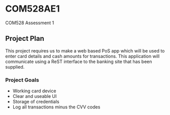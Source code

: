 # COM528AE1
COM528 Assessment 1

## Project Plan

This project requires us to make a web based PoS app which will be used to enter card details and cash amounts for transactions. This application will communicate using a ReST interface to the banking site that has been supplied.

### Project Goals 

- Working card device
- Clear and useable UI
- Storage of credentials
- Log all transactions minus the CVV codes

